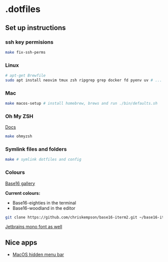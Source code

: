 # .dotfiles

## Set up instructions


### ssh key permisions

``` bash
make fix-ssh-perms
```


### Linux
```bash
# apt-get Brewfile
sudo apt install neovim tmux zsh ripgrep grep docker fd pyenv uv # ...
```


### Mac
```bash
make macos-setup # install homebrew, brews and run ./bin/defaults.sh
```


### Oh My ZSH
[Docs](https://ohmyz.sh/#install)

``` bash
make ohmyzsh
```

### Symlink files and folders

```bash
make # symlink dotfiles and config
```

### Colours
[Base16 gallery](https://tinted-theming.github.io/base16-emacs/)

**Current colours:**
- Base16-eighties in the terminal
- Base16-woodland in the editor


``` bash
git clone https://github.com/chriskempson/base16-iterm2.git ~/base16-iterm2
```

[Jetbrains mono font as well](https://www.jetbrains.com/lp/mono/)


## Nice apps
* [MacOS hidden menu bar](https://github.com/dwarvesf/hidden)
